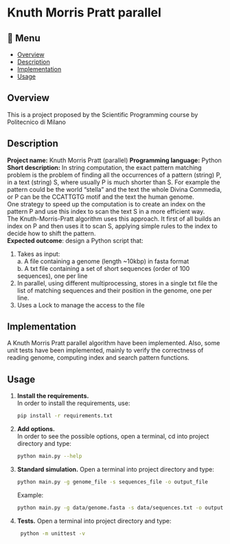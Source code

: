 # Knuth Morris Pratt parallel

## :bookmark_tabs: Menu
* [Overview](#overview)
* [Description](#description)
* [Implementation](#implementation)
* [Usage](#usage)

## Overview
This is a project proposed by the Scientific Programming course by Politecnico di Milano

## Description
**Project name:** Knuth Morris Pratt (parallel)
**Programming language:** Python  
**Short description:** In string computation, the exact pattern matching problem is the problem of
finding all the occurrences of a pattern (string) P, in a text (string) S, where usually P is much
shorter than S. For example the pattern could be the world “stella” and the text the whole Divina
Commedia, or P can be the CCATTGTG motif and the text the human genome.  
One strategy to speed up the computation is to create an index on the pattern P and use this index to
scan the text S in a more efficient way.  
The Knuth-Morris-Pratt algorithm uses this approach. It first of all builds an index on P and then
uses it to scan S, applying simple rules to the index to decide how to shift the pattern.  
**Expected outcome**: design a Python script that:
1. Takes as input:  
a. A file containing a genome (length ~10kbp) in fasta format  
b. A txt file containing a set of short sequences (order of 100 sequences), one per line
2. In parallel, using different multiprocessing, stores in a single txt file the list of matching
sequences and their position in the genome, one per line.
3. Uses a Lock to manage the access to the file

## Implementation
A Knuth Morris Pratt parallel algorithm have been implemented.
Also, some unit tests have been implemented, mainly to verify the correctness of reading genome, computing index and search pattern functions.

## Usage

1. **Install the requirements.**  
    In order to install the requirements, use:  
    ```bash
    pip install -r requirements.txt
    ```
   
2. **Add options.**  
In order to see the possible options, open a terminal, cd into project directory and type:
   ```bash
   python main.py --help 
   ```

3. **Standard simulation.**
Open a terminal into project directory and type:
   ```bash
   python main.py -g genome_file -s sequences_file -o output_file
   ```
   Example:
   ```bash
   python main.py -g data/genome.fasta -s data/sequences.txt -o output/match.txt
   ```
   
4. **Tests.**
Open a terminal into project directory and type:
   ```bash
    python -m unittest -v
   ```